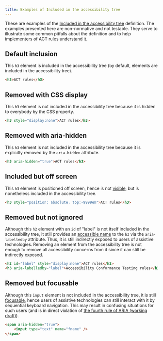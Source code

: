 ```yaml
---
title: Examples of Included in the accessibility tree
---
```


These are examples of the [Included in the accessibility tree][] definition. The examples presented here are non-normative and not testable. They serve to illustrate some common pitfalls about the definition and to help implementers of ACT rules understand it.

## Default inclusion

This `h3` element is included in the accessibility tree (by default, elements are included in the accessibility tree).

```html
<h3>ACT rules</h3>
```

## Removed with CSS display

This `h3` element is not included in the accessibility tree because it is hidden to everybody by the CSS property.

```html
<h3 style="display:none">ACT rules</h3>
```

## Removed with aria-hidden

This `h3` element is not included in the accessibility tree because it is explicitly removed by the `aria-hidden` attribute.

```html
<h3 aria-hidden="true">ACT rules</h3>
```

## Included but off screen

This `h3` element is positioned off screen, hence is not [visible][], but is nonetheless included in the accessibility tree.

```html
<h3 style="position: absolute; top:-9999em">ACT rules</h3>
```

## Removed but not ignored

Although this `h2` element with an `id` of "label" is not itself included in the accessibility tree, it still provides an [accessible name][] to the `h3` via the `aria-labelledby` attribute. Thus, it is still indirectly exposed to users of assistive technologies. Removing an element from the accessibility tree is not enough to remove all accessibility concerns from it since it can still be indirectly exposed.

```html
<h2 id="label" style="display:none">ACT rules</h2>
<h3 aria-labelledby="label">Accessibility Conformance Testing rules</h3>
```

## Removed but focusable

Although this `input` element is not included in the accessibility tree, it is still [focusable][], hence users of assistive technologies can still interact with it by sequential keyboard navigation. This may result in confusing situations for such users (and is in direct violation of [the fourth rule of ARIA (working draft)](https://www.w3.org/TR/using-aria/#fourth)).

```html
<span aria-hidden="true">
	<input type="text" name="fname" />
</span>
```

[accessible name]: /glossary/#accessible-name
[focusable]: /glossary/#focusable
[included in the accessibility tree]: /glossary/#included-in-the-accessibility-tree
[visible]: /glossary/#visible
